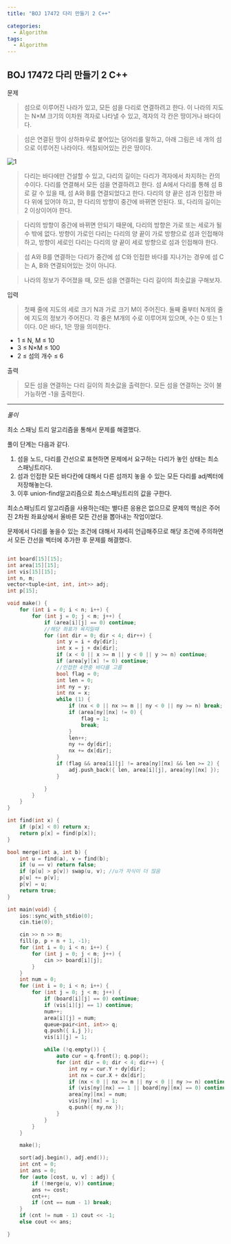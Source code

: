 ```yaml
---
title: "BOJ 17472 다리 만들기 2 C++"

categories:
  - Algorithm
tags:
  - Algorithm
---
```


## BOJ 17472 다리 만들기 2 C++

문제

> 섬으로 이루어진 나라가 있고, 모든 섬을 다리로 연결하려고 한다. 이 나라의 지도는 N×M 크기의 이차원 격자로 나타낼 수 있고, 격자의 각 칸은 땅이거나 바다이다.

> 섬은 연결된 땅이 상하좌우로 붙어있는 덩어리를 말하고, 아래 그림은 네 개의 섬으로 이루어진 나라이다. 색칠되어있는 칸은 땅이다.

![1](https://upload.acmicpc.net/38cb578e-b289-4b72-841e-422a1458d617/-/preview/)

> 다리는 바다에만 건설할 수 있고, 다리의 길이는 다리가 격자에서 차지하는 칸의 수이다. 다리를 연결해서 모든 섬을 연결하려고 한다. 섬 A에서 다리를 통해 섬 B로 갈 수 있을 때, 섬 A와 B를 연결되었다고 한다. 다리의 양 끝은 섬과 인접한 바다 위에 있어야 하고, 한 다리의 방향이 중간에 바뀌면 안된다. 또, 다리의 길이는 2 이상이어야 한다.

> 다리의 방향이 중간에 바뀌면 안되기 때문에, 다리의 방향은 가로 또는 세로가 될 수 밖에 없다. 방향이 가로인 다리는 다리의 양 끝이 가로 방향으로 섬과 인접해야 하고, 방향이 세로인 다리는 다리의 양 끝이 세로 방향으로 섬과 인접해야 한다.

> 섬 A와 B를 연결하는 다리가 중간에 섬 C와 인접한 바다를 지나가는 경우에 섬 C는 A, B와 연결되어있는 것이 아니다.

> 나라의 정보가 주어졌을 때, 모든 섬을 연결하는 다리 길이의 최솟값을 구해보자.

입력

> 첫째 줄에 지도의 세로 크기 N과 가로 크기 M이 주어진다. 둘째 줄부터 N개의 줄에 지도의 정보가 주어진다. 각 줄은 M개의 수로 이루어져 있으며, 수는 0 또는 1이다. 0은 바다, 1은 땅을 의미한다.

- 1 ≤ N, M ≤ 10
- 3 ≤ N×M ≤ 100
- 2 ≤ 섬의 개수 ≤ 6

출력

> 모든 섬을 연결하는 다리 길이의 최솟값을 출력한다. 모든 섬을 연결하는 것이 불가능하면 -1을 출력한다.

---

_풀이_

최소 스패닝 트리 알고리즘을 통해서 문제를 해결했다.

풀이 단계는 다음과 같다.

1. 섬을 노드, 다리를 간선으로 표현하면 문제에서 요구하는 다리가 놓인 상태는 최소 스패닝트리다.
2. 섬과 인접한 모든 바다칸에 대해서 다른 섬까지 놓을 수 있는 모든 다리를 adj벡터에 저장해놓는다.
3. 이후 union-find알고리즘으로 최소스패닝트리의 값을 구한다.

최소스패닝트리 알고리즘을 사용하는데는 별다른 응용은 없으므로 문제의 핵심은 주어진 2차원 좌표상에서 올바른 모든 간선을 뽑아내는 작업이었다.

문제에서 다리를 놓을수 있는 조건에 대해서 자세히 언급해주므로 해당 조건에 주의하면서 모든 간선을 벡터에 추가한 후 문제를 해결했다.

```c++

int board[15][15];
int area[15][15];
int vis[15][15];
int n, m;
vector<tuple<int, int, int>> adj;
int p[15];

void make() {
    for (int i = 0; i < n; i++) {
        for (int j = 0; j < m; j++) {
            if (area[i][j] == 0) continue;
            //해당 좌표가 육지일때
            for (int dir = 0; dir < 4; dir++) {
                int y = i + dy[dir];
                int x = j + dx[dir];
                if (x < 0 || x >= m || y < 0 || y >= n) continue;
                if (area[y][x] != 0) continue;
                //인접한 4면중 바다를 고름
                bool flag = 0;
                int len = 0;
                int ny = y;
                int nx = x;
                while (1) {
                    if (nx < 0 || nx >= m || ny < 0 || ny >= n) break;
                    if (area[ny][nx] != 0) {
                        flag = 1;
                        break;
                    }
                    len++;
                    ny += dy[dir];
                    nx += dx[dir];
                }
                if (flag && area[i][j] != area[ny][nx] && len >= 2) {
                    adj.push_back({ len, area[i][j], area[ny][nx] });
                }

            }
        }
    }
}

int find(int x) {
    if (p[x] < 0) return x;
    return p[x] = find(p[x]);
}

bool merge(int a, int b) {
    int u = find(a), v = find(b);
    if (u == v) return false;
    if (p[u] > p[v]) swap(u, v); //u가 자식이 더 많음
    p[u] += p[v];
    p[v] = u;
    return true;
}

int main(void) {
    ios::sync_with_stdio(0);
    cin.tie(0);

    cin >> n >> m;
    fill(p, p + n + 1, -1);
    for (int i = 0; i < n; i++) {
        for (int j = 0; j < m; j++) {
            cin >> board[i][j];
        }
    }
    int num = 0;
    for (int i = 0; i < n; i++) {
        for (int j = 0; j < m; j++) {
            if (board[i][j] == 0) continue;
            if (vis[i][j] == 1) continue;
            num++;
            area[i][j] = num;
            queue<pair<int, int>> q;
            q.push({ i,j });
            vis[i][j] = 1;

            while (!q.empty()) {
                auto cur = q.front(); q.pop();
                for (int dir = 0; dir < 4; dir++) {
                    int ny = cur.Y + dy[dir];
                    int nx = cur.X + dx[dir];
                    if (nx < 0 || nx >= m || ny < 0 || ny >= n) continue;
                    if (vis[ny][nx] == 1 || board[ny][nx] == 0) continue;
                    area[ny][nx] = num;
                    vis[ny][nx] = 1;
                    q.push({ ny,nx });
                }
            }
        }
    }

    make();

    sort(adj.begin(), adj.end());
    int cnt = 0;
    int ans = 0;
    for (auto [cost, u, v] : adj) {
        if (!merge(u, v)) continue;
        ans += cost;
        cnt++;
        if (cnt == num - 1) break;
    }
    if (cnt != num - 1) cout << -1;
    else cout << ans;

}

```

